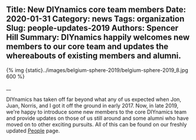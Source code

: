 Title: New DIYnamics core team members
Date: 2020-01-31
Category: news
Tags: organization
Slug: people-updates-2019
Authors: Spencer Hill
Summary: DIYnamics happily welcomes new members to our core team and updates the whereabouts of existing members and alumni.
---

{% img {static}../images/belgium-sphere-2019/belgium-sphere-2019_8.jpg 600 %}

__

DIYnamics has taken off far beyond what any of us expected when Jon,
Juan, Norris, and I got it off the ground in early 2017.  Now, in late
2019, we're happy to introduce some new members to the core DIYnamics
team and provide updates on those of us still around and some alumni
who have moved on to other exciting pursuits.  All of this can be
found on our freshly updated
[People](https://diynamics.github.io/people.html) page.
